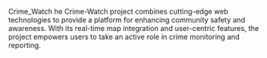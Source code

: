 Crime_Watch
he Crime-Watch project combines cutting-edge web technologies to provide a platform for enhancing community safety and awareness. With its real-time map integration and user-centric features, the project empowers users to take an active role in crime monitoring and reporting.

